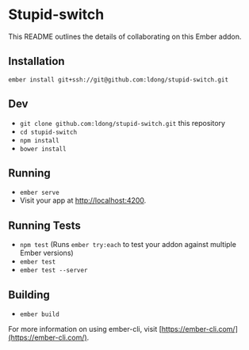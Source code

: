# Stupid-switch

This README outlines the details of collaborating on this Ember addon.

## Installation

`ember install git+ssh://git@github.com:ldong/stupid-switch.git`

## Dev
* `git clone github.com:ldong/stupid-switch.git` this repository
* `cd stupid-switch`
* `npm install`
* `bower install`


## Running

* `ember serve`
* Visit your app at [http://localhost:4200](http://localhost:4200).

## Running Tests

* `npm test` (Runs `ember try:each` to test your addon against multiple Ember versions)
* `ember test`
* `ember test --server`

## Building

* `ember build`

For more information on using ember-cli, visit [https://ember-cli.com/](https://ember-cli.com/).
